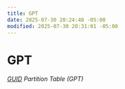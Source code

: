 ```yaml
---
title: GPT
date: 2025-07-30 20:24:48 -05:00
modified: 2025-07-30 20:31:01 -05:00
---
```


# GPT

_[GUID](20250730202900-guid.md) Partition Table (GPT)_
